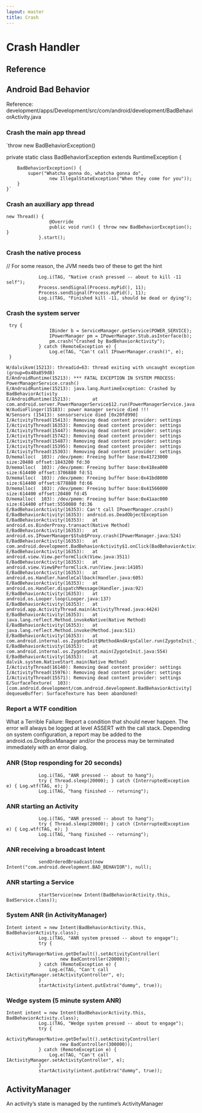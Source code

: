 ```yaml
---
layout: master
title: Crash
---
```


# Crash Handler

## Reference


## Android Bad Behavior

Reference: development/apps/Development/src/com/android/development/BadBehaviorActivity.java

### Crash the main app thread

`throw new BadBehaviorException()

 private static class BadBehaviorException extends RuntimeException {

        BadBehaviorException() {
            super("Whatcha gonna do, whatcha gonna do",
                    new IllegalStateException("When they come for you"));
        }
    }`


### Crash an auxiliary app thread

	new Thread() {
                    @Override
                    public void run() { throw new BadBehaviorException(); }
                }.start();


### Crash the native process

// For some reason, the JVM needs two of these to get the hint

                Log.i(TAG, "Native crash pressed -- about to kill -11 self");
                Process.sendSignal(Process.myPid(), 11);
                Process.sendSignal(Process.myPid(), 11);
                Log.i(TAG, "Finished kill -11, should be dead or dying");


### Crash the system server

     try {
                    IBinder b = ServiceManager.getService(POWER_SERVICE);
                    IPowerManager pm = IPowerManager.Stub.asInterface(b);
                    pm.crash("Crashed by BadBehaviorActivity");
                } catch (RemoteException e) {
                    Log.e(TAG, "Can't call IPowerManager.crash()", e);
     }	
	
	W/dalvikvm(15213): threadid=63: thread exiting with uncaught exception (group=0x40a859d8)
	E/AndroidRuntime(15213): *** FATAL EXCEPTION IN SYSTEM PROCESS: PowerManagerService.crash()
	E/AndroidRuntime(15213): java.lang.RuntimeException: Crashed by BadBehaviorActivity
	E/AndroidRuntime(15213):        at com.android.server.PowerManagerService$12.run(PowerManagerService.java:2621)
	W/AudioFlinger(15183): power manager service died !!!
	W/Sensors (15413): sensorservice died [0x20fd990]
	I/ActivityThread(15413): Removing dead content provider: settings
	I/ActivityThread(16353): Removing dead content provider: settings
	I/ActivityThread(15447): Removing dead content provider: settings
	I/ActivityThread(15742): Removing dead content provider: settings
	I/ActivityThread(15487): Removing dead content provider: settings
	I/ActivityThread(15395): Removing dead content provider: settings
	I/ActivityThread(15303): Removing dead content provider: settings
	D/memalloc(  103): /dev/pmem: Freeing buffer base:0x41723000 size:20480 offset:1843200 fd:30
	D/memalloc(  103): /dev/pmem: Freeing buffer base:0x418ea000 size:614400 offset:3706880 fd:51
	D/memalloc(  103): /dev/pmem: Freeing buffer base:0x41bd8000 size:614400 offset:6778880 fd:66
	D/memalloc(  103): /dev/pmem: Freeing buffer base:0x41566000 size:614400 offset:20480 fd:45
	D/memalloc(  103): /dev/pmem: Freeing buffer base:0x41aac000 size:614400 offset:5550080 fd:36
	E/BadBehaviorActivity(16353): Can't call IPowerManager.crash()
	E/BadBehaviorActivity(16353): android.os.DeadObjectException
	E/BadBehaviorActivity(16353):   at android.os.BinderProxy.transact(Native Method)
	E/BadBehaviorActivity(16353):   at android.os.IPowerManager$Stub$Proxy.crash(IPowerManager.java:524)
	E/BadBehaviorActivity(16353):   at com.android.development.BadBehaviorActivity$1.onClick(BadBehaviorActivity.java:138)
	E/BadBehaviorActivity(16353):   at android.view.View.performClick(View.java:3511)
	E/BadBehaviorActivity(16353):   at android.view.View$PerformClick.run(View.java:14105)
	E/BadBehaviorActivity(16353):   at android.os.Handler.handleCallback(Handler.java:605)
	E/BadBehaviorActivity(16353):   at android.os.Handler.dispatchMessage(Handler.java:92)
	E/BadBehaviorActivity(16353):   at android.os.Looper.loop(Looper.java:137)
	E/BadBehaviorActivity(16353):   at android.app.ActivityThread.main(ActivityThread.java:4424)
	E/BadBehaviorActivity(16353):   at java.lang.reflect.Method.invokeNative(Native Method)
	E/BadBehaviorActivity(16353):   at java.lang.reflect.Method.invoke(Method.java:511)
	E/BadBehaviorActivity(16353):   at com.android.internal.os.ZygoteInit$MethodAndArgsCaller.run(ZygoteInit.java:787)
	E/BadBehaviorActivity(16353):   at com.android.internal.os.ZygoteInit.main(ZygoteInit.java:554)
	E/BadBehaviorActivity(16353):   at dalvik.system.NativeStart.main(Native Method)
	I/ActivityThread(16140): Removing dead content provider: settings
	I/ActivityThread(15976): Removing dead content provider: settings
	I/ActivityThread(15571): Removing dead content provider: settings
	E/SurfaceTexture(  103): [com.android.development/com.android.development.BadBehaviorActivity] dequeueBuffer: SurfaceTexture has been abandoned!

### Report a WTF condition

What a Terrible Failure: Report a condition that should never happen. The error will always be logged at level ASSERT with the call stack. Depending on system configuration, a report may be added to the android.os.DropBoxManager and/or the process may be terminated immediately with an error dialog.



### ANR (Stop responding for 20 seconds)

                Log.i(TAG, "ANR pressed -- about to hang");
                try { Thread.sleep(20000); } catch (InterruptedException e) { Log.wtf(TAG, e); }
                Log.i(TAG, "hang finished -- returning");

### ANR starting an Activity

                Log.i(TAG, "ANR pressed -- about to hang");
                try { Thread.sleep(20000); } catch (InterruptedException e) { Log.wtf(TAG, e); }
                Log.i(TAG, "hang finished -- returning");

### ANR receiving a broadcast Intent

                sendOrderedBroadcast(new Intent("com.android.development.BAD_BEHAVIOR"), null);

### ANR starting a Service

                startService(new Intent(BadBehaviorActivity.this, BadService.class));


### System ANR (in ActivityManager)

	Intent intent = new Intent(BadBehaviorActivity.this, BadBehaviorActivity.class);
                Log.i(TAG, "ANR system pressed -- about to engage");
                try {
                    ActivityManagerNative.getDefault().setActivityController(
                        new BadController(20000));
                } catch (RemoteException e) {
                    Log.e(TAG, "Can't call IActivityManager.setActivityController", e);
                }
                startActivity(intent.putExtra("dummy", true));


### Wedge system (5 minute system ANR)

 	Intent intent = new Intent(BadBehaviorActivity.this, BadBehaviorActivity.class);
                Log.i(TAG, "Wedge system pressed -- about to engage");
                try {
                    ActivityManagerNative.getDefault().setActivityController(
                        new BadController(300000));
                } catch (RemoteException e) {
                    Log.e(TAG, "Can't call IActivityManager.setActivityController", e);
                }
                startActivity(intent.putExtra("dummy", true));

## ActivityManager

An activity’s state is managed by the runtime’s ActivityManager
